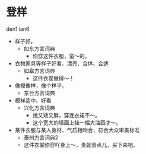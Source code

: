# 登样
den1 ian6
+ 样子好。
  * 如东方言词典
    - 你穿这件衣服，蛮～的。
+ 衣物家具等样子好看、漂亮、合体、合适
  * 如皋方言词典
    - 这件衣裳做得～！
+ 像模像样，像个样子。
  * 东台方言词典
+ 模样适中、好看
  * 兴化方言词典
    - 她又矮又胖，穿连衣裙不～。
    - 这个宽大的墙面上挂一幅大油画才～。
+ 某件衣服与某人身材、气质相吻合，符合大众审美标准
  * 泰州方言词典2
  - 这件衣裳你穿吖身上～，贵就贵点儿，买下来吧。
